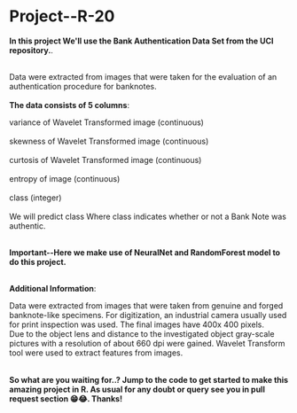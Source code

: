# Project--R-20

<table>
  
**In this project We'll use the Bank Authentication Data Set from the UCI repository.**.<br></br>

Data were extracted from images that were taken for the evaluation of an authentication procedure for banknotes.<br></br>
**The data consists of 5 columns**:<br>

variance of Wavelet Transformed image (continuous)<br></br>
skewness of Wavelet Transformed image (continuous)<br></br>
curtosis of Wavelet Transformed image (continuous)<br></br>
entropy of image (continuous)<br></br>
class (integer)<br></br>
We will predict class Where class indicates whether or not a Bank Note was authentic.<br></br>

**Important--Here we make use of NeuralNet and RandomForest model to do this project.** <br></br>

**Additional Information**: <br>

Data were extracted from images that were taken from genuine and forged banknote-like specimens.  For digitization, an industrial camera usually used for print inspection was used. The final images have 400x 400 pixels.<br> 
Due to the object lens and distance to the investigated object gray-scale pictures with a resolution of about 660 dpi were gained. Wavelet Transform tool were used to extract features from images.  

</table>


**So what are you waiting for..? Jump to the code to get started to make this amazing project in R. As usual for any doubt or query see you in pull request section 😁😂. Thanks!**
